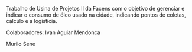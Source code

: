 Trabalho de Usina de Projetos II da Facens com o objetivo de gerenciar e indicar o consumo de óleo usado na cidade, indicando pontos de coletas, calcúlo e a logisticia. 

Colaboradores:
Ivan Aguiar Mendonca

Murilo Sene 
